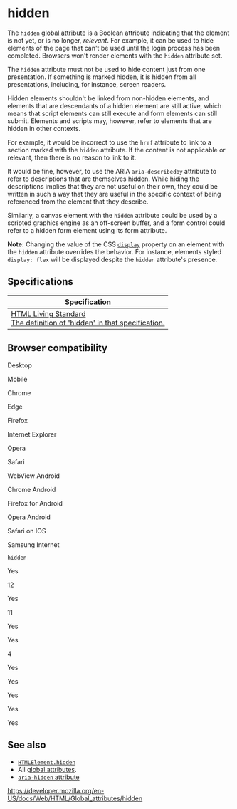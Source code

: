 hidden
======

The `hidden` [global attribute](../global_attributes) is a Boolean attribute indicating that the element is not yet, or is no longer, *relevant*. For example, it can be used to hide elements of the page that can't be used until the login process has been completed. Browsers won't render elements with the `hidden` attribute set.

The `hidden` attribute must not be used to hide content just from one presentation. If something is marked hidden, it is hidden from all presentations, including, for instance, screen readers.

Hidden elements shouldn't be linked from non-hidden elements, and elements that are descendants of a hidden element are still active, which means that script elements can still execute and form elements can still submit. Elements and scripts may, however, refer to elements that are hidden in other contexts.

For example, it would be incorrect to use the `href` attribute to link to a section marked with the `hidden` attribute. If the content is not applicable or relevant, then there is no reason to link to it.

It would be fine, however, to use the ARIA `aria-describedby` attribute to refer to descriptions that are themselves hidden. While hiding the descriptions implies that they are not useful on their own, they could be written in such a way that they are useful in the specific context of being referenced from the element that they describe.

Similarly, a canvas element with the `hidden` attribute could be used by a scripted graphics engine as an off-screen buffer, and a form control could refer to a hidden form element using its form attribute.

**Note:** Changing the value of the CSS [`display`](https://developer.mozilla.org/en-US/docs/Web/CSS/display) property on an element with the `hidden` attribute overrides the behavior. For instance, elements styled `display: flex` will be displayed despite the `hidden` attribute's presence.

Specifications
--------------

<table><thead><tr class="header"><th>Specification</th></tr></thead><tbody><tr class="odd"><td><a href="https://html.spec.whatwg.org/multipage/interaction.html#the-hidden-attribute">HTML Living Standard<br />
<span class="small">The definition of 'hidden' in that specification.</span></a></td></tr></tbody></table>

Browser compatibility
---------------------

Desktop

Mobile

Chrome

Edge

Firefox

Internet Explorer

Opera

Safari

WebView Android

Chrome Android

Firefox for Android

Opera Android

Safari on IOS

Samsung Internet

`hidden`

Yes

12

Yes

11

Yes

Yes

4

Yes

Yes

Yes

Yes

Yes

See also
--------

-   [`HTMLElement.hidden`](https://developer.mozilla.org/en-US/docs/Web/API/HTMLElement/hidden)
-   All [global attributes](../global_attributes).
-   [`aria-hidden` attribute](https://developer.mozilla.org/en-US/docs/Web/Accessibility/ARIA/ARIA_Techniques/Using_the_aria-hidden_attribute)

<a href="https://developer.mozilla.org/en-US/docs/Web/HTML/Global_attributes/hidden" class="_attribution-link">https://developer.mozilla.org/en-US/docs/Web/HTML/Global_attributes/hidden</a>
